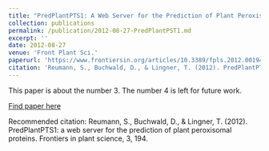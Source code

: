 ```yaml
---
title: "PredPlantPTS1: A Web Server for the Prediction of Plant Peroxisomal Proteins"
collection: publications
permalink: /publication/2012-08-27-PredPlantPST1.md
excerpt: ''
date: 2012-08-27
venue: 'Front Plant Sci.'
paperurl: 'https://www.frontiersin.org/articles/10.3389/fpls.2012.00194/full'
citation: 'Reumann, S., Buchwald, D., & Lingner, T. (2012). PredPlantPTS1: a web server for the prediction of plant peroxisomal proteins. Frontiers in plant science, 3, 194.'
---
```

This paper is about the number 3. The number 4 is left for future work.

[Find paper here](https://www.frontiersin.org/articles/10.3389/fpls.2012.00194/full)

Recommended citation: Reumann, S., Buchwald, D., & Lingner, T. (2012). PredPlantPTS1: a web server for the prediction of plant peroxisomal proteins. Frontiers in plant science, 3, 194.

